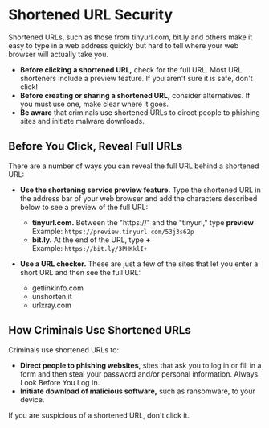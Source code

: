 # Shortened URL Security

Shortened URLs, such as those from tinyurl.com, bit.ly and others  make it easy to type in a web address quickly but hard to tell where your web browser will actually take you.

* **Before clicking a shortened URL,** check for the full URL. Most URL shorteners include a preview feature. If you aren't sure it is safe, don't click!
* **Before creating or sharing a shortened URL,** consider alternatives. If you must use one, make clear where it goes.
* **Be aware** that criminals use shortened URLs to direct people to phishing sites and initiate malware downloads.

## Before You Click, Reveal Full URLs
There are a number of ways you can reveal the full URL behind a shortened URL:

* **Use the shortening service preview feature.** Type the shortened URL in the address bar of your web browser and add the characters described below to see a preview of the full URL:
  * **tinyurl.com.** Between the "https://" and the "tinyurl," type **preview**  
    Example: `https://preview.tinyurl.com/53j3s62p`  
  * **bit.ly.** At the end of the URL, type **+**  
    Example: `https://bit.ly/3PHKklI+`  

* **Use a URL checker.** These are just a few of the sites that let you enter a short URL and then see the full URL:
  * getlinkinfo.com
  * unshorten.it
  * urlxray.com

## How Criminals Use Shortened URLs
Criminals use shortened URLs to:

  * **Direct people to phishing websites,** sites that ask you to log in or fill in a form and then steal your password and/or personal information. Always Look Before You Log In.
  * **Initiate download of malicious software,** such as ransomware, to your device.

If you are suspicious of a shortened URL, don't click it.
